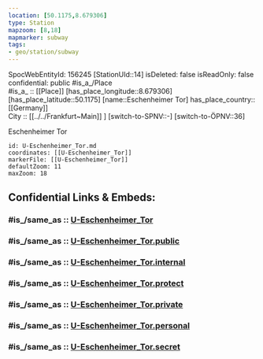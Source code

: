 ```yaml
---
location: [50.1175,8.679306] 
type: Station 
mapzoom: [8,18] 
mapmarker: subway 
tags:
- geo/station/subway
---
```

SpocWebEntityId: 156245
[StationUId::14] 
isDeleted: false
isReadOnly: false
confidential: public
#is_a_/Place  
#is_a_ :: [[Place]] 
[has_place_longitude::8.679306] 
[has_place_latitude::50.1175] 
[name::Eschenheimer Tor] 
has_place_country:: [[Germany]]  
City :: [[../../Frankfurt~Main]] ] 
[switch-to-SPNV::-] 
[switch-to-ÖPNV::36] 

Eschenheimer Tor

```leaflet
id: U-Eschenheimer_Tor.md
coordinates: [[U-Eschenheimer_Tor]] 
markerFile: [[U-Eschenheimer_Tor]] 
defaultZoom: 11 
maxZoom: 18
```


## Confidential Links & Embeds: 

### #is_/same_as :: [U-Eschenheimer_Tor](/_Standards/Earth/Continent/Europe/Europe~Central/Germany/Germany~West/Hessen/counties~Hessen/Frankfurt~Main/Stations-FFM~U/U-Eschenheimer_Tor.md) 

### #is_/same_as :: [U-Eschenheimer_Tor.public](/_public/Earth/Continent/Europe/Europe~Central/Germany/Germany~West/Hessen/counties~Hessen/Frankfurt~Main/Stations-FFM~U/U-Eschenheimer_Tor.public.md) 

### #is_/same_as :: [U-Eschenheimer_Tor.internal](/_internal/Earth/Continent/Europe/Europe~Central/Germany/Germany~West/Hessen/counties~Hessen/Frankfurt~Main/Stations-FFM~U/U-Eschenheimer_Tor.internal.md) 

### #is_/same_as :: [U-Eschenheimer_Tor.protect](/_protect/Earth/Continent/Europe/Europe~Central/Germany/Germany~West/Hessen/counties~Hessen/Frankfurt~Main/Stations-FFM~U/U-Eschenheimer_Tor.protect.md) 

### #is_/same_as :: [U-Eschenheimer_Tor.private](/_private/Earth/Continent/Europe/Europe~Central/Germany/Germany~West/Hessen/counties~Hessen/Frankfurt~Main/Stations-FFM~U/U-Eschenheimer_Tor.private.md) 

### #is_/same_as :: [U-Eschenheimer_Tor.personal](/_personal/Earth/Continent/Europe/Europe~Central/Germany/Germany~West/Hessen/counties~Hessen/Frankfurt~Main/Stations-FFM~U/U-Eschenheimer_Tor.personal.md) 

### #is_/same_as :: [U-Eschenheimer_Tor.secret](/_secret/Earth/Continent/Europe/Europe~Central/Germany/Germany~West/Hessen/counties~Hessen/Frankfurt~Main/Stations-FFM~U/U-Eschenheimer_Tor.secret.md)

